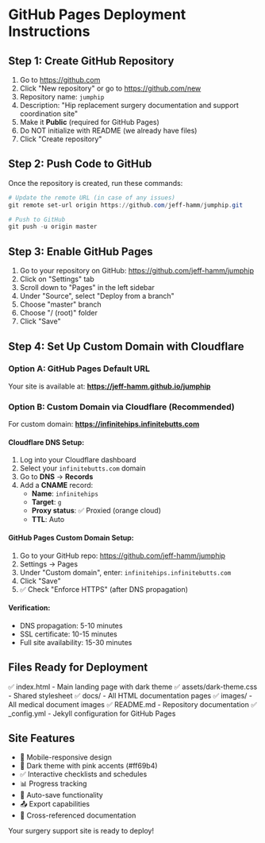 # GitHub Pages Deployment Instructions

## Step 1: Create GitHub Repository
1. Go to https://github.com
2. Click "New repository" or go to https://github.com/new
3. Repository name: `jumphip`
4. Description: "Hip replacement surgery documentation and support coordination site"
5. Make it **Public** (required for GitHub Pages)
6. Do NOT initialize with README (we already have files)
7. Click "Create repository"

## Step 2: Push Code to GitHub
Once the repository is created, run these commands:

```powershell
# Update the remote URL (in case of any issues)
git remote set-url origin https://github.com/jeff-hamm/jumphip.git

# Push to GitHub
git push -u origin master
```

## Step 3: Enable GitHub Pages
1. Go to your repository on GitHub: https://github.com/jeff-hamm/jumphip
2. Click on "Settings" tab
3. Scroll down to "Pages" in the left sidebar
4. Under "Source", select "Deploy from a branch"
5. Choose "master" branch
6. Choose "/ (root)" folder
7. Click "Save"

## Step 4: Set Up Custom Domain with Cloudflare

### Option A: GitHub Pages Default URL
Your site is available at: **https://jeff-hamm.github.io/jumphip**

### Option B: Custom Domain via Cloudflare (Recommended)
For custom domain: **https://infinitehips.infinitebutts.com**

#### Cloudflare DNS Setup:
1. Log into your Cloudflare dashboard
2. Select your `infinitebutts.com` domain
3. Go to **DNS** → **Records**
4. Add a **CNAME** record:
   - **Name**: `infinitehips`
   - **Target**: `g`
   - **Proxy status**: ✅ Proxied (orange cloud)
   - **TTL**: Auto

#### GitHub Pages Custom Domain Setup:
1. Go to your GitHub repo: https://github.com/jeff-hamm/jumphip
2. Settings → Pages
3. Under "Custom domain", enter: `infinitehips.infinitebutts.com`
4. Click "Save"
5. ✅ Check "Enforce HTTPS" (after DNS propagation)

#### Verification:
- DNS propagation: 5-10 minutes
- SSL certificate: 10-15 minutes
- Full site availability: 15-30 minutes

## Files Ready for Deployment
✅ index.html - Main landing page with dark theme
✅ assets/dark-theme.css - Shared stylesheet
✅ docs/ - All HTML documentation pages
✅ images/ - All medical document images
✅ README.md - Repository documentation
✅ _config.yml - Jekyll configuration for GitHub Pages

## Site Features
- 📱 Mobile-responsive design
- 🌙 Dark theme with pink accents (#ff69b4)
- ✅ Interactive checklists and schedules
- 📊 Progress tracking
- 💾 Auto-save functionality
- 📤 Export capabilities
- 🔗 Cross-referenced documentation

Your surgery support site is ready to deploy!
